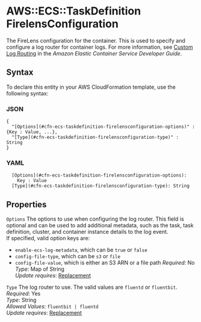 # AWS::ECS::TaskDefinition FirelensConfiguration<a name="aws-properties-ecs-taskdefinition-firelensconfiguration"></a>

The FireLens configuration for the container\. This is used to specify and configure a log router for container logs\. For more information, see [Custom Log Routing](https://docs.aws.amazon.com/AmazonECS/latest/developerguide/using_firelens.html) in the *Amazon Elastic Container Service Developer Guide*\.

## Syntax<a name="aws-properties-ecs-taskdefinition-firelensconfiguration-syntax"></a>

To declare this entity in your AWS CloudFormation template, use the following syntax:

### JSON<a name="aws-properties-ecs-taskdefinition-firelensconfiguration-syntax.json"></a>

```
{
  "[Options](#cfn-ecs-taskdefinition-firelensconfiguration-options)" : {Key : Value, ...},
  "[Type](#cfn-ecs-taskdefinition-firelensconfiguration-type)" : String
}
```

### YAML<a name="aws-properties-ecs-taskdefinition-firelensconfiguration-syntax.yaml"></a>

```
  [Options](#cfn-ecs-taskdefinition-firelensconfiguration-options): 
    Key : Value
  [Type](#cfn-ecs-taskdefinition-firelensconfiguration-type): String
```

## Properties<a name="aws-properties-ecs-taskdefinition-firelensconfiguration-properties"></a>

`Options`  <a name="cfn-ecs-taskdefinition-firelensconfiguration-options"></a>
The options to use when configuring the log router\. This field is optional and can be used to add additional metadata, such as the task, task definition, cluster, and container instance details to the log event\.  
 If specified, valid option keys are:  
+ `enable-ecs-log-metadata`, which can be `true` or `false`
+ `config-file-type`, which can be `s3` or `file`
+ `config-file-value`, which is either an S3 ARN or a file path
*Required*: No  
*Type*: Map of String  
*Update requires*: [Replacement](https://docs.aws.amazon.com/AWSCloudFormation/latest/UserGuide/using-cfn-updating-stacks-update-behaviors.html#update-replacement)

`Type`  <a name="cfn-ecs-taskdefinition-firelensconfiguration-type"></a>
The log router to use\. The valid values are `fluentd` or `fluentbit`\.  
*Required*: Yes  
*Type*: String  
*Allowed Values*: `fluentbit | fluentd`  
*Update requires*: [Replacement](https://docs.aws.amazon.com/AWSCloudFormation/latest/UserGuide/using-cfn-updating-stacks-update-behaviors.html#update-replacement)